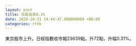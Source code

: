 ```yaml
---
layout: post
title: 日股高收0.3%
date: 2020-10-21 14:44:47.000000000 +08:00
categories: rthk
---
```


東京股市上升。日經指數收市報23639點，升72點，升幅0.31%。
